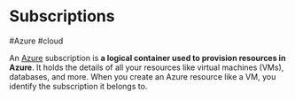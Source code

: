 # Subscriptions
#Azure #cloud 

An [Azure](Cloud%20Computing/Azure/Azure.md) subscription is **a logical container used to provision resources in Azure**. It holds the details of all your resources like virtual machines (VMs), databases, and more. When you create an Azure resource like a VM, you identify the subscription it belongs to.